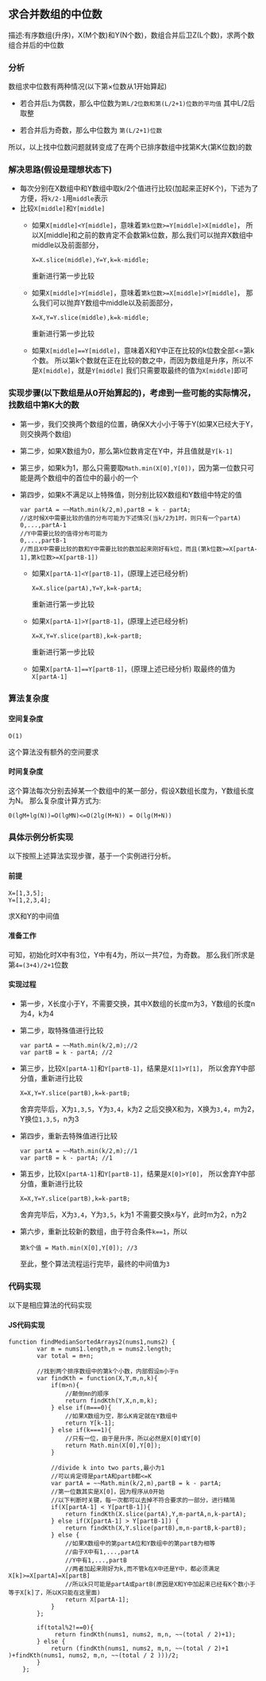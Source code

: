 
## 求合并数组的中位数
描述:有序数组(升序)，X(M个数)和Y(N个数)，数组合并后卫Z(L个数)，求两个数组合并后的中位数

### 分析
数组求中位数有两种情况(以下第×位数从1开始算起)

* 若合并后`L`为偶数，那么中位数为`第L/2位数和第(L/2+1)位数的平均值`
     其中L/2后取整
     
* 若合并后为奇数，那么中位数为     `第(L/2+1)位数`

所以，以上找中位数问题就转变成了在两个已排序数组中找第K大(第K位数)的数

### 解决思路(假设是理想状态下)

* 每次分别在X数组中和Y数组中取k/2个值进行比较(加起来正好K个)，下述为了方便，将`k/2-1`用`middle`表示
* 比较`X[middle]`和`Y[middle]`
	* 如果`X[middle]<Y[middle]`，意味着`第k位数>=Y[middle]>X[middle]`，
	所以X[middle]和之前的数肯定不会数第k位数，那么我们可以抛弃X数组中middle以及前面部分，
	
		```
		X=X.slice(middle),Y=Y,k=k-middle;
		```
		重新进行第一步比较
		
	* 如果`X[middle]>Y[middle]`，意味着`第k位数>=X[middle]>Y[middle]`，
	那么我们可以抛弃Y数组中middle以及前面部分，
	
		```
		X=X,Y=Y.slice(middle),k=k-middle;
		```
		重新进行第一步比较
		
	* 如果`X[middle]==Y[middle]`，意味着X和Y中正在比较的k位数全部<=第k个数。
	所以第k个数就在正在比较的数之中，而因为数组是升序，所以不是`X[middle]`，就是`Y[middle]`
	我们只需要取最终的值为`X[middle]`即可


### 实现步骤(以下数组是从0开始算起的)，考虑到一些可能的实际情况，找数组中第K大的数

* 第一步，我们交换两个数组的位置，确保X大小小于等于Y(如果X已经大于Y，则交换两个数组)

* 第二步，如果X数组为0，那么第k位数肯定在Y中，并且值就是`Y[k-1]`

* 第三步，如果k为1，那么只需要取`Math.min(X[0],Y[0])`，因为第一位数只可能是两个数组中的首位中的最小的一个

* 第四步，如果k不满足以上特殊值，则分别比较X数组和Y数组中特定的值

	```
	var partA = ~~Math.min(k/2,m),partB = k - partA;
	//这时候X中需要比较的值的分布可能为下述情况(当k/2为1时，则只有一个partA)
	0,...,partA-1
	//Y中需要比较的值得分布可能为
	0,...,partB-1
	//而且X中需要比较的数和Y中需要比较的数加起来刚好有k位，而且(第k位数>=X[partA-1],第k位数>=X[partB-1])
	```
	
	* 如果`X[partA-1]<Y[partB-1]`，(原理上述已经分析)
	
		```
		X=X.slice(partA),Y=Y,k=k-partA;
		```
		重新进行第一步比较

	* 如果`X[partA-1]>Y[partB-1]`，(原理上述已经分析)
	
		```
		X=X,Y=Y.slice(partB),k=k-partB;
		```
		重新进行第一步比较
		
	* 如果`X[partA-1]==Y[partB-1]`，(原理上述已经分析)
	取最终的值为`X[partA-1]`
	
### 算法复杂度

#### 空间复杂度

```
O(1)
```
这个算法没有额外的空间要求

#### 时间复杂度
这个算法每次分别去掉某一个数组中的某一部分，假设X数组长度为，Y数组长度为N。
那么复杂度计算方式为:

```
0(lgM+lg(N))=O(lgMN)<=O(2lg(M+N)) = O(lg(M+N))
```

	
### 具体示例分析实现
以下按照上述算法实现步骤，基于一个实例进行分析。

#### 前提

```
X=[1,3,5];
Y=[1,2,3,4];
```
求X和Y的中间值

#### 准备工作
可知，初始化时X中有3位，Y中有4为，所以一共7位，为奇数。
那么我们所求是第`4=(3+4)/2+1`位数

#### 实现过程

* 第一步，X长度小于Y，不需要交换，其中X数组的长度m为3，Y数组的长度n为4，k为4

* 第二步，取特殊值进行比较

	```
	var partA = ~~Math.min(k/2,m);//2
	var partB = k - partA; //2
	```
* 第三步，比较`X[partA-1]`和`Y[partB-1]`，结果是`X[1]>Y[1]`，
	所以舍弃Y中部分值，重新进行比较
	
	```
	X=X,Y=Y.slice(partB),k=k-partB;
	```
	舍弃完毕后，X为`1,3,5`，Y为`3,4`，k为2
	之后交换X和为，X换为`3,4`，m为2，Y换位`1,3,5`，n为3
	
* 第四步，重新去特殊值进行比较

	```
	var partA = ~~Math.min(k/2,m);//1
	var partB = k - partA; //1
	```
	
* 第五步，比较`X[partA-1]`和`Y[partB-1]`，结果是`X[0]>Y[0]`，
	所以舍弃Y中部分值，重新进行比较
	
	```
	X=X,Y=Y.slice(partB),k=k-partB;
	```
	舍弃完毕后，X为`3,4`，Y为`3,5`，k为1
	不需要交换x与Y，此时m为2，n为2
	
* 第六步，重新比较新的数组，由于符合条件`k==1`，所以
	
	```
	第k个值 = Math.min(X[0],Y[0]); //3
	```
	至此，整个算法流程运行完毕，最终的中间值为`3`
	
### 代码实现
以下是相应算法的代码实现

#### JS代码实现

```
function findMedianSortedArrays2(nums1,nums2) {
		var m = nums1.length,n = nums2.length;
		var total = m+n;
		
		//找到两个排序数组中的第k个小数，内部假设m小于n
		var findKth = function(X,Y,m,n,k){
			if(m>n){
				//颠倒mn的顺序
				return findKth(Y,X,n,m,k);
			} else if(m===0){
				//如果X数组为空，那么K肯定就在Y数组中
				return Y[k-1];
			} else if(k===1){
				//只有一位，由于是升序，所以必然是X[0]或Y[0]
				return Math.min(X[0],Y[0]);
			}
			
			//divide k into two parts,最小为1
			//可以肯定得是partA和partB都<=K
			var partA = ~~Math.min(k/2,m),partB = k - partA;
			//第一位数其实是X[0]，因为程序从0开始
			//以下判断时关键，每一次都可以去掉不符合要求的一部分，进行精简
			if(X[partA-1] < Y[partB-1]){
				return findKth(X.slice(partA),Y,m-partA,n,k-partA);
			} else if(X[partA-1] > Y[partB-1]) {
				return findKth(X,Y.slice(partB),m,n-partB,k-partB);
			} else {
				//如果X数组中的第partA位和Y数组中的第partB为相等
				//由于X中有1,...,partA
				//Y中有1,...,partB
				//两者加起来刚好为k,而不管k在X中还是Y中，都必须满足X[k]>=X[partA]=X[partB]
				//所以k只可能是partA或partB(原因是X和Y中加起来已经有K个数小于等于X[k]了，所以K只能在这里面)
				return X[partA-1];
			}
		};
		
		if(total%2!==0){
			 return findKth(nums1, nums2, m,n, ~~(total / 2)+1);  
		} else {
			return (findKth(nums1, nums2, m,n, ~~(total / 2)+1 )+findKth(nums1, nums2, m,n, ~~(total / 2 )))/2;  
		}
	};
```